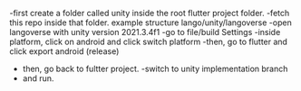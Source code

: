-first create a folder called unity inside the root flutter project folder.
-fetch this repo inside that folder.
example structure lango/unity/langoverse
-open langoverse with unity version 2021.3.4f1
-go to file/build Settings
-inside platform, click on android and click switch platform
-then, go to flutter and click export android (release)

- then, go back to fultter project.
  -switch to unity implementation branch
- and run.
